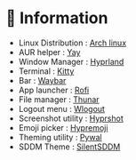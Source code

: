 # 📖 Information

- Linux Distribution : [Arch linux](https://archlinux.org/)
- AUR helper : [Yay](https://github.com/Jguer/yay)
- Window Manager : [Hyprland](https://github.com/hyprwm/Hyprland)
- Terminal : [Kitty](https://github.com/kovidgoyal/kitty)
- Bar : [Waybar](https://github.com/Alexays/Waybar)
- App launcher : [Rofi](https://github.com/davatorium/rofi)
- File manager : [Thunar](https://github.com/neilbrown/thunar)
- Logout menu : [Wlogout](https://github.com/ArtsyMacaw/wlogout)
- Screenshot utility : [Hyprshot](https://github.com/Gustash/Hyprshot)
- Emoji picker : [Hypremoji](https://github.com/albinekb/hyper-emoji)
- Theming utility : [Pywal](https://github.com/dylanaraps/pywal)
- SDDM Theme : [SilentSDDM](https://github.com/uiriansan/SilentSDDM)
